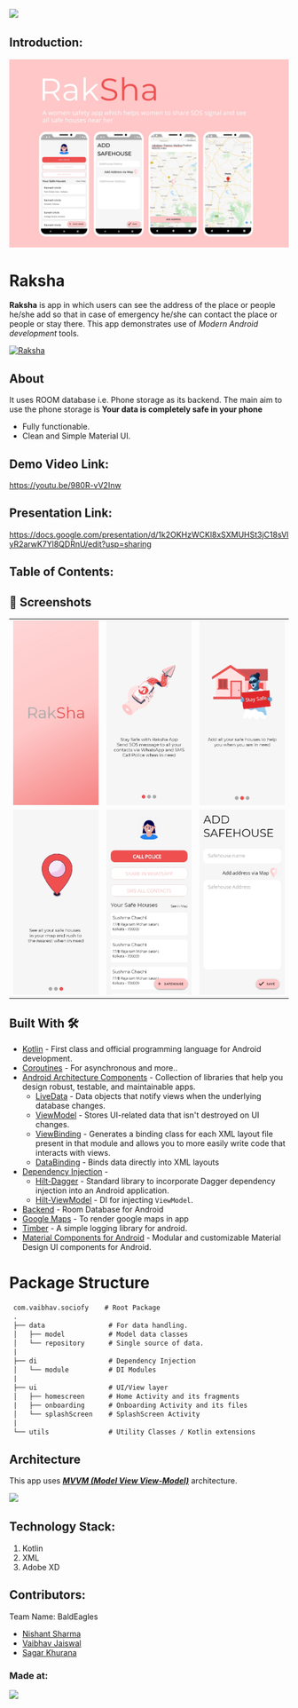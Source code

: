 <a href="https://hack36.com"> <img src="http://bit.ly/BuiltAtHack36" height=20px> </a>


## Introduction:
  ![](media/design.jpg)

# **Raksha** 

**Raksha** is app in which users can see the address of the place or people he/she add so that in case of emergency he/she can contact the place or people or stay there. This app demonstrates use of *Modern Android development* tools.

[![Raksha](https://img.shields.io/badge/Raksha✅-APK-red.svg?style=for-the-badge&logo=android)](https://github.com/nishantsharma1115/Raksha/blob/master/testApk/raksha.apk)

## About

 It uses ROOM database i.e. Phone storage as its backend. The main aim to use the phone storage is **Your data is completely safe in your phone**
 
- Fully functionable. 
- Clean and Simple Material UI.
  
## Demo Video Link:
  <a href="https://youtu.be/980R-vV2Inw">https://youtu.be/980R-vV2Inw</a>
  
## Presentation Link:
  <a href="https://docs.google.com/presentation/d/1k2OKHzWCKl8xSXMUHSt3jC18sVlyR2arwK7Yl8QDRnU/edit?usp=sharing"> https://docs.google.com/presentation/d/1k2OKHzWCKl8xSXMUHSt3jC18sVlyR2arwK7Yl8QDRnU/edit?usp=sharing </a>
  
  
## Table of Contents:

## 📸 Screenshots

 ||||
 |:----------------------------------------:|:-----------------------------------------:|:-----------------------------------------: |
 | ![](media/SPlashScreen.jpg) | ![](media/Onboarding1.jpg) | ![](media/Onbording2.jpg) |
 | ![](media/Onbording3.jpg) | ![](media/homescreen.jpg) | ![](media/addsafehouse.jpg)

 ## Built With 🛠
 - [Kotlin](https://kotlinlang.org/) - First class and official programming language for Android development.
 - [Coroutines](https://kotlinlang.org/docs/reference/coroutines-overview.html) - For asynchronous and more..
 - [Android Architecture Components](https://developer.android.com/topic/libraries/architecture) - Collection of libraries that help you design robust, testable, and maintainable apps.
   - [LiveData](https://developer.android.com/topic/libraries/architecture/livedata) - Data objects that notify views when the underlying database changes.
   - [ViewModel](https://developer.android.com/topic/libraries/architecture/viewmodel) - Stores UI-related data that isn't destroyed on UI changes. 
   - [ViewBinding](https://developer.android.com/topic/libraries/view-binding) - Generates a binding class for each XML layout file present in that module and allows you to more easily write code that interacts with views.
   - [DataBinding](https://developer.android.com/topic/libraries/data-binding) - Binds data directly into XML layouts
 - [Dependency Injection](https://developer.android.com/training/dependency-injection) - 
   - [Hilt-Dagger](https://dagger.dev/hilt/) - Standard library to incorporate Dagger dependency injection into an Android application.
   - [Hilt-ViewModel](https://developer.android.com/training/dependency-injection/hilt-jetpack) - DI for injecting `ViewModel`.
 - [Backend](https://https://developer.android.com/reference/android/arch/persistence/room/RoomDatabase) - Room Database for Android
 - [Google Maps](https://developers.google.com/maps/documentation) - To render google maps in app
 - [Timber](https://github.com/JakeWharton/timber) - A simple logging library for android.
 - [Material Components for Android](https://github.com/material-components/material-components-android) - Modular and customizable Material Design UI components for Android.

 # Package Structure

     com.vaibhav.sociofy    # Root Package
     .
     ├── data                # For data handling.
     │   ├── model           # Model data classes 
     │   └── repository      # Single source of data.
     |
     ├── di                  # Dependency Injection             
     │   └── module          # DI Modules
     |
     ├── ui                  # UI/View layer
     │   ├── homescreen      # Home Activity and its fragments
     |   ├── onboarding      # Onboarding Activity and its files
     │   └── splashScreen    # SplashScreen Activity
     |
     └── utils               # Utility Classes / Kotlin extensions


 ## Architecture
 This app uses [***MVVM (Model View View-Model)***](https://developer.android.com/jetpack/docs/guide#recommended-app-arch) architecture.

 ![](https://developer.android.com/topic/libraries/architecture/images/final-architecture.png)

## Technology Stack:
  1) Kotlin
  2) XML
  3) Adobe XD
  

## Contributors:

Team Name: BaldEagles

* [Nishant Sharma](https://github.com/nishantsharma1115)
* [Vaibhav Jaiswal](https://github.com/Vaibhav2002)
* [Sagar Khurana](https://github.com/hellosagar)


### Made at:
<a href="https://hack36.com"> <img src="http://bit.ly/BuiltAtHack36" height=20px> </a>

